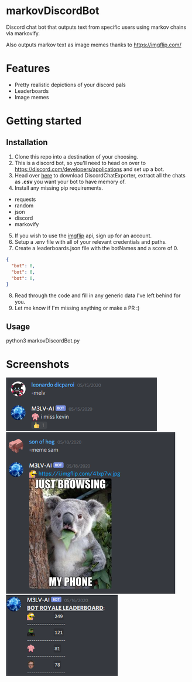 # markovDiscordBot  
Discord chat bot that outputs text from specific users using markov chains via markovify.

Also outputs markov text as image memes thanks to https://imgflip.com/

# Features  
*  Pretty realistic depictions of your discord pals
*  Leaderboards
*  Image memes
  
  
# Getting started
## Installation

1. Clone this repo into a destination of your choosing.
2. This is a discord bot, so you'll need to head on over to https://discord.com/developers/applications and set up a bot.
3. Head over [here](https://github.com/Tyrrrz/DiscordChatExporter "DiscordChatExporter") to download DiscordChatExporter, extract all the chats as **.csv** you want your bot to have memory of.
4. Install any missing pip requirements.
  - requests
  - random
  - json
  - discord
  - markovify
5. If you wish to use the [imgflip](https://imgflip.com/ "https://imgflip.com/") api, sign up for an account.
6. Setup a .env file with all of your relevant credentials and paths.
7. Create a leaderboards.json file with the botNames and a score of 0.
  ```JSON
  {
    "bot": 0, 
    "bot": 0, 
    "bot": 0, 
  }
  ```
8. Read through the code and fill in any generic data I've left behind for you.  
9. Let me know if I'm missing anything or make a PR :)

## Usage
python3 markovDiscordBot.py
# Screenshots  
![Basic usage](https://raw.githubusercontent.com/kre64/markovDiscordBot/master/Discord_HVd3NqVdhQ.png?token=AJJOBFBR4ZGWSRWN5LPO4ZK6ZBKDK "Basic usage")  
![Image meme](https://raw.githubusercontent.com/kre64/markovDiscordBot/master/Discord_ZdQcJLBgQc.png?token=AJJOBFEP7B4W4LKUMH6MDKS6ZBKBM "Image meme")  
![Leaderboard](https://raw.githubusercontent.com/kre64/markovDiscordBot/master/Discord_yAGT5lHxPt.png?token=AJJOBFD6MNQGWGGMPFU3LBC6ZBJ6M "Leaderboard")

